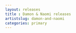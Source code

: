 ```yaml
---
layout: releases 
title : Damon & Naomi releases
artistslug: damon-and-naomi
categories: primary
---
```


